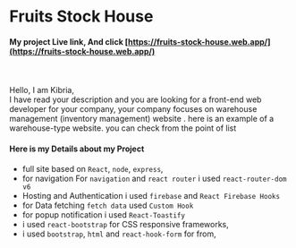 # Fruits Stock House

#### My project Live link, And click [https://fruits-stock-house.web.app/](https://fruits-stock-house.web.app/)

<br /><br />
Hello,
I am Kibria,
<br />
I have read your description and you are looking for a front-end web developer for your company, your company focuses on warehouse management (inventory management) website . here is an example of a warehouse-type website. you can check from the point of list

#### Here is my Details about my Project

- full site based on `React`, `node`, `express`,
- for navigation For `navigation` and `react router` i used `react-router-dom v6`
- Hosting and Authentication i used `firebase` and `React Firebase Hooks`
- for Data fetching `fetch data` used `Custom Hook`
- for popup notification i used `React-Toastify`
- i used `react-bootstrap` for CSS responsive frameworks,
- i used `bootstrap`, `html` and `react-hook-form` for from,
